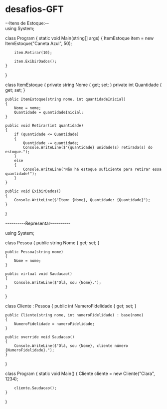 # desafios-GFT
 --Itens de Estoque:--  
 using System;

class Program
{
    static void Main(string[] args)
    {
        ItemEstoque item = new ItemEstoque("Caneta Azul", 50);

        item.Retirar(10);

        item.ExibirDados();
    }
}

class ItemEstoque
{
    private string Nome { get; set; }
    private int Quantidade { get; set; }

    public ItemEstoque(string nome, int quantidadeInicial)
    {
        Nome = nome;
        Quantidade = quantidadeInicial;
    }

    public void Retirar(int quantidade)
    {
        if (quantidade <= Quantidade)
        {
            Quantidade -= quantidade;
            Console.WriteLine($"{quantidade} unidade(s) retirada(s) do estoque.");
        }
        else
        {
            Console.WriteLine("Não há estoque suficiente para retirar essa quantidade!");
        }
    }

    public void ExibirDados()
    {
        Console.WriteLine($"Item: {Nome}, Quantidade: {Quantidade}");
    }
}


----------Representar----------

using System;

class Pessoa
{
    public string Nome { get; set; }

    public Pessoa(string nome)
    {
        Nome = nome;
    }

    public virtual void Saudacao()
    {
        Console.WriteLine($"Olá, sou {Nome}.");
    }
}

class Cliente : Pessoa
{
    public int NumeroFidelidade { get; set; }

    public Cliente(string nome, int numeroFidelidade) : base(nome)
    {
        NumeroFidelidade = numeroFidelidade;
    }

    public override void Saudacao()
    {
        Console.WriteLine($"Olá, sou {Nome}, cliente número {NumeroFidelidade}.");
    }
}

class Program
{
    static void Main()
    {
        Cliente cliente = new Cliente("Clara", 1234);

        cliente.Saudacao();
    }
}
